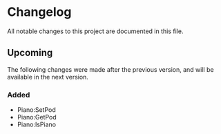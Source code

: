 # Changelog

All notable changes to this project are documented in this file.

## Upcoming

The following changes were made after the previous version, and will be available in the next version.

### Added

- Piano:SetPod
- Piano:GetPod
- Piano:IsPiano

